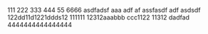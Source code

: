 111
222
333
444
55
6666
asdfadsf
aaa
adf
af
assfasdf
adf
asdsdf
122dd11d1221ddds12
111111
12312aaabbb
ccc1122
11312
dadfad
4444444444444444